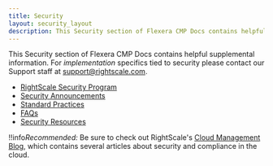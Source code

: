 ```yaml
---
title: Security
layout: security_layout
description: This Security section of Flexera CMP Docs contains helpful supplemental information regarding the security capabilities and standard practices at RightScale.
---
```


This Security section of Flexera CMP Docs contains helpful supplemental information. For *implementation* specifics tied to security please contact our Support staff at [support@rightscale.com](mailto:support@rightscale.com).

* [RightScale Security Program](/security/rightscale_security_program.html)
* [Security Announcements](/security/security_announcements.html)
* [Standard Practices](/security/standard_practices.html)
* [FAQs](/security/faqs.html)
* [Security Resources](/security/security_resources.html)

!!info*Recommended:* Be sure to check out RightScale's [Cloud Management Blog](http://www.rightscale.com/blog/tag/security), which contains several articles about security and compliance in the cloud.
